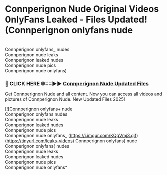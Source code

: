 # Connperignon Nude Original Videos 0nlyFans Leaked - Files Updated! (Connperignon onlyfans nude<br>
<br>
Connperignon onlyfans_ nudes<br>
Connperignon nude leaks<br>
Connperignon leaked nudes<br>
Connperignon nude pics<br>
Connperignon nude onlyfans)

<h3>🔴 CLICK HERE 🌐==►► <a href="https://tinyurl.com/leaks-videos" rel="nofollow">Connperignon Nude Updated Files</a></h3>

Get Connperignon Nude and all content. Now you can access all videos and pictures of Connperignon Nude. New Updated Files 2025!

[![Connperignon onlyfans+ nude<br>
Connperignon onlyfans nudes<br>
Connperignon nude leaks<br>
Connperignon leaked nudes<br>
Connperignon nude pics<br>
Connperignon nude onlyfans_
(https://i.imgur.com/KQgVmj3.gif)(https://tinyurl.com/leaks-videos)
Connperignon onlyfans) nude<br>
Connperignon onlyfans{ nudes<br>
Connperignon nude leaks<br>
Connperignon leaked nudes<br>
Connperignon nude pics<br>
Connperignon nude onlyfans*